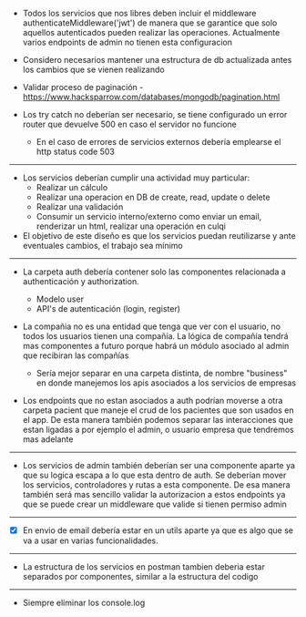 * Todos los servicios que nos libres deben incluir el middleware 
  authenticateMiddleware('jwt') de manera que se garantice que solo aquellos autenticados pueden realizar las operaciones. Actualmente varios endpoints de admin no tienen esta configuracion
* Considero necesarios mantener una estructura de db actualizada antes los cambios que se vienen realizando

* Validar proceso de paginación - https://www.hacksparrow.com/databases/mongodb/pagination.html
* Los try catch no deberían ser necesario, se tiene configurado un error router que devuelve 500 en caso el servidor no funcione
  * En el caso de errores de servicios externos debería emplearse el http status code 503
---

* Los servicios deberían cumplir una actividad muy particular:
  * Realizar un cálculo
  * Realizar una operacion en DB de create, read, update o delete
  * Realizar una validación
  * Consumir un servicio interno/externo como enviar un email, renderizar un html, realizar una operación en culqi
* El objetivo de este diseño es que los servicios puedan reutilizarse y ante eventuales cambios, el trabajo sea mínimo

---

* La carpeta auth debería contener solo las componentes relacionada a authenticación y authorization. 
  * Modelo user
  * API's de autenticación (login, register)
* La compañia no es una entidad que tenga que ver con el usuario, no todos los usuarios tienen una compañía. La lógica de compañía tendrá mas componentes a futuro porque habrá un módulo asociado al admin que recibiran las compañías
  * Sería mejor separar en una carpeta distinta, de nombre "business" en donde manejemos los apis asociados a los servicios de empresas

* Los endpoints que no estan asociados a auth podrían moverse a otra carpeta pacient que maneje el crud de los pacientes que son usados en el app. De esta manera también podemos separar las interacciones que estan ligadas a por ejemplo el admin, o usuario empresa que tendremos mas adelante

---

* Los servicios de admin también deberían ser una componente aparte ya que su logica escapa a lo que esta dentro de auth. Se deberían mover los servicios, controladores y rutas a esta componente. De esa manera también será mas sencillo validar la autorizacion a estos endpoints ya que se puede crear un middleware que valide si tienen permiso admin

---

* [X] En envio de email debería estar en un utils aparte ya que es algo que se va a usar en varias funcionalidades.

---

* La estructura de los servicios en postman tambien deberia estar separados por componentes, similar a la estructura del codigo

---

* Siempre eliminar los console.log